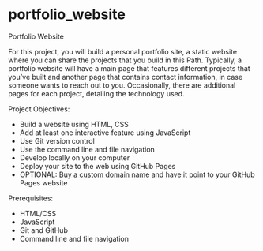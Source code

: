 # portfolio_website
Portfolio Website

For this project, you will build a personal portfolio site, a static website where you can share the projects that you build in this Path. Typically, a portfolio website will have a main page that features different projects that you’ve built and another page that contains contact information, in case someone wants to reach out to you. Occasionally, there are additional pages for each project, detailing the technology used.

Project Objectives:
+ Build a website using HTML, CSS
+ Add at least one interactive feature using JavaScript
+ Use Git version control
+ Use the command line and file navigation
+ Develop locally on your computer
+ Deploy your site to the web using GitHub Pages
+ OPTIONAL: [Buy a custom domain name](https://www.codecademy.com/courses/make-a-website/lessons/setting-up-your-domain/exercises/how-websites-work) and have it point to your GitHub Pages website

Prerequisites:
+ HTML/CSS
+ JavaScript
+ Git and GitHub
+ Command line and file navigation